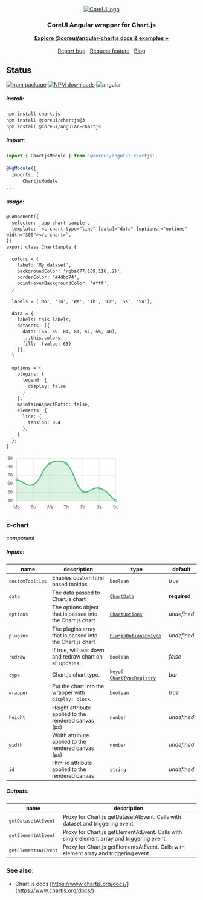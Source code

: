 <p align="center">
  <a href="https://coreui.io/">
    <img
      src="https://coreui.io/images/brand/coreui-signet.svg"
      alt="CoreUI logo"
      width="200"
    />
  </a>
</p>

<h3 align="center">CoreUI Angular wrapper for Chart.js</h3>

<p align="center">
  <a href="https://coreui.io/angular/docs/"><strong>Explore @coreui/angular-chartjs docs & examples »</strong></a>
  <br>
  <br>
  <a href="https://github.com/coreui/coreui-angular/issues/new?template=bug_report.md">Report bug</a>
  ·
  <a href="https://github.com/coreui/coreui-angular/issues/new?template=feature_request.md">Request feature</a>
  ·
  <a href="https://blog.coreui.io/">Blog</a>
</p>

## Status

[![npm package][npm-badge]][npm]
[![NPM downloads][npm-download]][npm]
![angular][angular-badge]

[npm-badge]: https://img.shields.io/npm/v/@coreui/angular-chartjs/latest?style=flat-square
[npm]: https://www.npmjs.com/package/@coreui/angular-chartjs
[npm-download]: https://img.shields.io/npm/dm/@coreui/angular-chartjs.svg?style=flat-square
[angular-badge]: https://img.shields.io/badge/angular-^13.2.0-lightgrey.svg?style=flat-square&logo=angular

##### install:

```bash
npm install chart.js
npm install @coreui/chartjs@3
npm install @coreui/angular-chartjs
````

##### import:

```ts
import { ChartjsModule } from '@coreui/angular-chartjs';

@NgModule({
  imports: [
      ChartjsModule,
...
```

##### usage:

```tsx
@Component({
  selector: 'app-chart-sample',
  template: `<c-chart type="line" [data]="data" [options]="options" width="300"></c-chart>`,
})
export class ChartSample {

  colors = {
    label: 'My dataset',
    backgroundColor: 'rgba(77,189,116,.2)',
    borderColor: '#4dbd74',
    pointHoverBackgroundColor: '#fff',
  }

  labels = ['Mo', 'Tu', 'We', 'Th', 'Fr', 'Sa', 'Su'];

  data = {
    labels: this.labels,
    datasets: [{
      data: [65, 59, 84, 84, 51, 55, 40],
      ...this.colors,
      fill:  {value: 65}
    }],
  }

  options = {
    plugins: {
      legend: {
        display: false
      }
    },
    maintainAspectRatio: false,
    elements: {
      line: {
        tension: 0.4
      },
    }
  };
}
```
![README.png](./README.png)


### c-chart
_component_

##### Inputs:

|name|description|type|default|
|---|---|---|---|
|`customTooltips`|Enables custom html based tooltips|`boolean`|_true_
|`data`|The data passed to Chart.js chart|[`ChartData`](https://www.chartjs.org/docs/latest/api/interfaces/ChartData.html)|**required**
|`options`|The options object that is passed into the Chart.js chart|[`ChartOptions`](https://www.chartjs.org/docs/latest/general/options.html)|_undefined_
|`plugins`|The plugins array that is passed into the Chart.js chart|[`PluginOptionsByType`](https://www.chartjs.org/docs/latest/api/interfaces/PluginOptionsByType.html)|_undefined_
|`redraw`|If true, will tear down and redraw chart on all updates|`boolean`|_false_
|`type`|Chart.js chart type.|[`keyof ChartTypeRegistry`](https://www.chartjs.org/docs/latest/api/interfaces/ChartTypeRegistry.html)|_bar_
|`wrapper`|Put the chart into the wrapper with `display: block`.|`boolean`|_true_
|`height`|Height attribute applied to the rendered canvas (px)|`number`|_undefined_
|`width`|Width attribute applied to the rendered canvas (px)|`number`|_undefined_
|`id`|Html id attribute applied to the rendered canvas|`string`|_undefined_

##### Outputs:

|name|description|
|---|---|
|`getDatasetAtEvent`|Proxy for Chart.js getDatasetAtEvent. Calls with dataset and triggering event.
|`getElementAtEvent`|Proxy for Chart.js getElementAtEvent. Calls with single element array and triggering event.
|`getElementsAtEvent`|Proxy for Chart.js getElementsAtEvent. Calls with element array and triggering event.


### See also:

- Chart.js docs [https://www.chartjs.org/docs/](https://www.chartjs.org/docs/)
